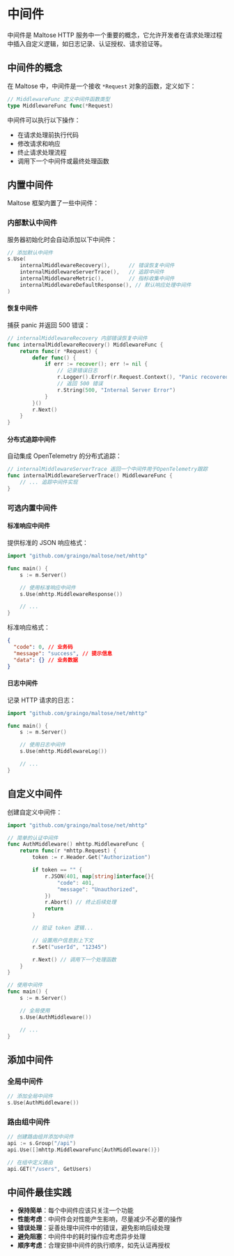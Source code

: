 # 中间件

中间件是 Maltose HTTP 服务中一个重要的概念，它允许开发者在请求处理过程中插入自定义逻辑，如日志记录、认证授权、请求验证等。

## 中间件的概念

在 Maltose 中，中间件是一个接收 `*Request` 对象的函数，定义如下：

```go
// MiddlewareFunc 定义中间件函数类型
type MiddlewareFunc func(*Request)
```

中间件可以执行以下操作：

- 在请求处理前执行代码
- 修改请求和响应
- 终止请求处理流程
- 调用下一个中间件或最终处理函数

## 内置中间件

Maltose 框架内置了一些中间件：

### 内部默认中间件

服务器初始化时会自动添加以下中间件：

```go
// 添加默认中间件
s.Use(
    internalMiddlewareRecovery(),      // 错误恢复中间件
    internalMiddlewareServerTrace(),   // 追踪中间件
    internalMiddlewareMetric(),        // 指标收集中间件
    internalMiddlewareDefaultResponse(), // 默认响应处理中间件
)
```

#### 恢复中间件

捕获 panic 并返回 500 错误：

```go
// internalMiddlewareRecovery 内部错误恢复中间件
func internalMiddlewareRecovery() MiddlewareFunc {
    return func(r *Request) {
        defer func() {
            if err := recover(); err != nil {
                // 记录错误日志
                r.Logger().Errorf(r.Request.Context(), "Panic recovered: %v", err)
                // 返回 500 错误
                r.String(500, "Internal Server Error")
            }
        }()
        r.Next()
    }
}
```

#### 分布式追踪中间件

自动集成 OpenTelemetry 的分布式追踪：

```go
// internalMiddlewareServerTrace 返回一个中间件用于OpenTelemetry跟踪
func internalMiddlewareServerTrace() MiddlewareFunc {
    // ... 追踪中间件实现
}
```

### 可选内置中间件

#### 标准响应中间件

提供标准的 JSON 响应格式：

```go
import "github.com/graingo/maltose/net/mhttp"

func main() {
    s := m.Server()

    // 使用标准响应中间件
    s.Use(mhttp.MiddlewareResponse())

    // ...
}
```

标准响应格式：

```json
{
  "code": 0, // 业务码
  "message": "success", // 提示信息
  "data": {} // 业务数据
}
```

#### 日志中间件

记录 HTTP 请求的日志：

```go
import "github.com/graingo/maltose/net/mhttp"

func main() {
    s := m.Server()

    // 使用日志中间件
    s.Use(mhttp.MiddlewareLog())

    // ...
}
```

## 自定义中间件

创建自定义中间件：

```go
import "github.com/graingo/maltose/net/mhttp"

// 简单的认证中间件
func AuthMiddleware() mhttp.MiddlewareFunc {
    return func(r *mhttp.Request) {
        token := r.Header.Get("Authorization")

        if token == "" {
            r.JSON(401, map[string]interface{}{
                "code": 401,
                "message": "Unauthorized",
            })
            r.Abort() // 终止后续处理
            return
        }

        // 验证 token 逻辑...

        // 设置用户信息到上下文
        r.Set("userId", "12345")

        r.Next() // 调用下一个处理函数
    }
}

// 使用中间件
func main() {
    s := m.Server()

    // 全局使用
    s.Use(AuthMiddleware())

    // ...
}
```

## 添加中间件

### 全局中间件

```go
// 添加全局中间件
s.Use(AuthMiddleware())
```

### 路由组中间件

```go
// 创建路由组并添加中间件
api := s.Group("/api")
api.Use([]mhttp.MiddlewareFunc{AuthMiddleware()})

// 在组中定义路由
api.GET("/users", GetUsers)
```

## 中间件最佳实践

- **保持简单**：每个中间件应该只关注一个功能
- **性能考虑**：中间件会对性能产生影响，尽量减少不必要的操作
- **错误处理**：妥善处理中间件中的错误，避免影响后续处理
- **避免阻塞**：中间件中的耗时操作应考虑异步处理
- **顺序考虑**：合理安排中间件的执行顺序，如先认证再授权
